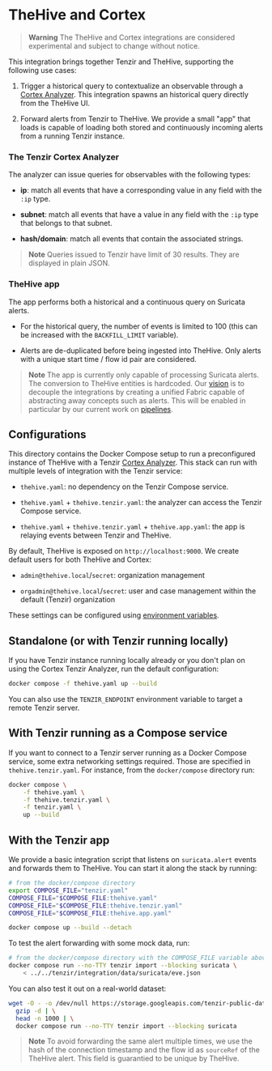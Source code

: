# TheHive and Cortex

> **Warning** The TheHive and Cortex integrations are considered experimental
> and subject to change without notice.

This integration brings together Tenzir and TheHive, supporting the following use
cases:

1. Trigger a historical query to contextualize an observable through a [Cortex
  Analyzer][cortex-analyzers-docs]. This integration spawns an historical query
  directly from the TheHive UI.

2. Forward alerts from Tenzir to TheHive. We provide a small "app" that loads is
  capable of loading both stored and continuously incoming alerts from a running
  Tenzir instance.

### The Tenzir Cortex Analyzer

The analyzer can issue queries for observables with the following types:

- **ip**: match all events that have a corresponding value in any field with the
  `:ip` type.

- **subnet**: match all events that have a value in any field with the `:ip` type
  that belongs to that subnet.

- **hash/domain**: match all events that contain the associated strings.

> **Note** Queries issued to Tenzir have limit of 30 results. They are displayed
> in plain JSON.

### TheHive app

The app performs both a historical and a continuous query on Suricata alerts.

- For the historical query, the number of events is limited to 100 (this can be
  increased with the `BACKFILL_LIMIT` variable).

- Alerts are de-duplicated before being ingested into TheHive. Only alerts with
  a unique start time / flow id pair are considered.

> **Note** The app is currently only capable of processing Suricata alerts. The
> conversion to TheHive entities is hardcoded. Our [vision][vision-page] is to
> decouple the integrations by creating a unified Fabric capable of abstracting
> away concepts such as alerts. This will be enabled in particular by our
> current work on [pipelines][pipeline-page].

[vision-page]: https://docs.tenzir.com/vision
[pipeline-page]: https://github.com/tenzir/tenzir/pull/2577

## Configurations

This directory contains the Docker Compose setup to run a preconfigured instance
of TheHive with a Tenzir [Cortex Analyzer][cortex-analyzers-docs]. This stack can
run with multiple levels of integration with the Tenzir service:

- `thehive.yaml`: no dependency on the Tenzir Compose service.

- `thehive.yaml` + `thehive.tenzir.yaml`: the analyzer can access the Tenzir Compose
  service.

- `thehive.yaml` + `thehive.tenzir.yaml` + `thehive.app.yaml`: the app is relaying
  events between Tenzir and TheHive.

By default, TheHive is exposed on `http://localhost:9000`. We create default
users for both TheHive and Cortex:

- `admin@thehive.local`/`secret`: organization management

- `orgadmin@thehive.local`/`secret`: user and case management within the default
  (Tenzir) organization

These settings can be configured using [environment
variables](../compose/thehive-env.example).

## Standalone (or with Tenzir running locally)

If you have Tenzir instance running locally already or you don't plan on using the
Cortex Tenzir Analyzer, run the default configuration:

```bash
docker compose -f thehive.yaml up --build
```

You can also use the `TENZIR_ENDPOINT` environment variable to target a remote
Tenzir server.

## With Tenzir running as a Compose service

If you want to connect to a Tenzir server running as a Docker Compose service,
some extra networking settings required. Those are specified in
`thehive.tenzir.yaml`. For instance, from the `docker/compose` directory run:

```bash
docker compose \
    -f thehive.yaml \
    -f thehive.tenzir.yaml \
    -f tenzir.yaml \
    up --build
```

## With the Tenzir app

We provide a basic integration script that listens on `suricata.alert` events
and forwards them to TheHive. You can start it along the stack by running:

```bash
# from the docker/compose directory
export COMPOSE_FILE="tenzir.yaml"
COMPOSE_FILE="$COMPOSE_FILE:thehive.yaml"
COMPOSE_FILE="$COMPOSE_FILE:thehive.tenzir.yaml"
COMPOSE_FILE="$COMPOSE_FILE:thehive.app.yaml"

docker compose up --build --detach
```

To test the alert forwarding with some mock data, run:
```bash
# from the docker/compose directory with the COMPOSE_FILE variable above
docker compose run --no-TTY tenzir import --blocking suricata \
    < ../../tenzir/integration/data/suricata/eve.json
```

You can also test it out on a real-world dataset:
```bash
wget -O - -o /dev/null https://storage.googleapis.com/tenzir-public-data/malware-traffic-analysis.net/2020-eve.json.gz | \
  gzip -d | \
  head -n 1000 | \
  docker compose run --no-TTY tenzir import --blocking suricata
```

> **Note** To avoid forwarding the same alert multiple times, we use the hash of
> the connection timestamp and the flow id as `sourceRef` of the TheHive alert.
> This field is guarantied to be unique by TheHive.

[cortex-analyzers-docs]: https://docs.thehive-project.org/cortex/
